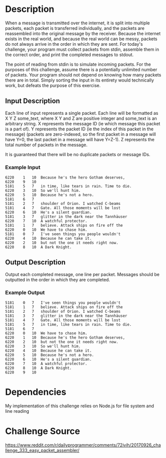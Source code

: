 # Description

When a message is transmitted over the internet, it is split into multiple packets, each packet is transferred individually, and the packets are reassembled into the original message by the receiver. Because the internet exists in the real world, and because the real world can be messy, packets do not always arrive in the order in which they are sent. For today's challenge, your program must collect packets from stdin, assemble them in the correct order, and print the completed messages to stdout.

The point of reading from stdin is to simulate incoming packets. For the purposes of this challenge, assume there is a potentially unlimited number of packets. Your program should not depend on knowing how many packets there are in total. Simply sorting the input in its entirety would technically work, but defeats the purpose of this exercise.

## Input Description

Each line of input represents a single packet. Each line will be formatted as X Y Z some_text, where X Y and Z are positive integer and some_text is an arbitrary string. X represents the message ID (ie which message this packet is a part of). Y represents the packet ID (ie the index of this packet in the message) (packets are zero-indexed, so the first packet in a message will have Y=0, the last packet in a message will have Y=Z-1). Z represents the total number of packets in the message.

It is guaranteed that there will be no duplicate packets or message IDs.

### Example Input
```
6220    1   10  Because he's the hero Gotham deserves,
6220    9   10
5181    5   7   in time, like tears in rain. Time to die.
6220    3   10  So we'll hunt him.
6220    5   10  Because he's not a hero.
5181    6   7
5181    2   7   shoulder of Orion. I watched C-beams
5181    4   7   Gate. All those moments will be lost
6220    6   10  He's a silent guardian.
5181    3   7   glitter in the dark near the Tannhäuser
6220    7   10  A watchful protector.
5181    1   7   believe. Attack ships on fire off the
6220    0   10  We have to chase him.
5181    0   7   I've seen things you people wouldn't
6220    4   10  Because he can take it.
6220    2   10  but not the one it needs right now.
6220    8   10  A Dark Knight.
```
## Output Description

Output each completed message, one line per packet. Messages should be outputted in the order in which they are completed.

### Example Output
```
5181    0   7   I've seen things you people wouldn't
5181    1   7   believe. Attack ships on fire off the
5181    2   7   shoulder of Orion. I watched C-beams
5181    3   7   glitter in the dark near the Tannhäuser
5181    4   7   Gate. All those moments will be lost
5181    5   7   in time, like tears in rain. Time to die.
5181    6   7
6220    0   10  We have to chase him.
6220    1   10  Because he's the hero Gotham deserves,
6220    2   10  but not the one it needs right now.
6220    3   10  So we'll hunt him.
6220    4   10  Because he can take it.
6220    5   10  Because he's not a hero.
6220    6   10  He's a silent guardian.
6220    7   10  A watchful protector.
6220    8   10  A Dark Knight.
6220    9   10
```

# Dependencies
My implementation of this challenge relies on Node.js for file system and line reading

# Challenge Source
https://www.reddit.com/r/dailyprogrammer/comments/72ivih/20170926_challenge_333_easy_packet_assembler/

